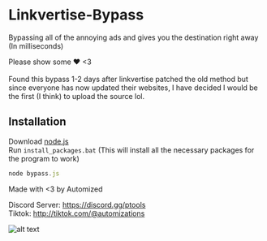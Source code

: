 # Linkvertise-Bypass
Bypassing all of the annoying ads and gives you the destination right away (In milliseconds)

Please show some ❤️ <3<br /><br />
Found this bypass 1-2 days after linkvertise patched the old method but since everyone has now updated their websites, I have decided I would be the first (I think) to upload the source lol.

## Installation

Download [node.js](https://nodejs.org/en/download/)<br />
Run `install_packages.bat` (This will install all the necessary packages for the program to work)

```js
node bypass.js
```

Made with <3 by Automized

Discord Server: https://discord.gg/ptools<br />
Tiktok: http://tiktok.com/@automizations

![alt text](https://im4.ezgif.com/tmp/ezgif-4-a0fbc46919.gif)
